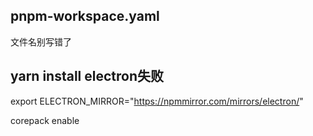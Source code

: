 
## pnpm-workspace.yaml

文件名别写错了

## yarn install electron失败

export ELECTRON_MIRROR="<https://npmmirror.com/mirrors/electron/>"

corepack enable
